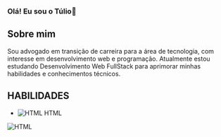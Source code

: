 ### Olá! Eu sou o Túlio👋
## Sobre mim

Sou advogado em transição de carreira para a área de tecnologia, com interesse em desenvolvimento web e programação. Atualmente estou estudando Desenvolvimento Web FullStack para aprimorar minhas habilidades e conhecimentos técnicos.

## HABILIDADES

- ![HTML]([[[caminho/para/sua/imagem/html.png](https://www.google.com/search?q=simbolo+HTML&sxsrf=APwXEdez3-P-ppSK6tJmj9V_LdS3P0mIzw:1680963829687&source=lnms&tbm=isch&sa=X&ved=2ahUKEwjfkcufvpr-AhWsq5UCHUPaBXUQ_AUoAXoECAEQAw&biw=1920&bih=968&dpr=1#imgrc=Dok8zXrc1xqegM)](https://www.google.com/search?q=LOGO+HTML&tbm=isch&ved=2ahUKEwjC7qegvpr-AhXkp5UCHZcWAZMQ2-cCegQIABAA&oq=LOGO+HTML&gs_lcp=CgNpbWcQAzIFCAAQgAQyBQgAEIAEMgUIABCABDIFCAAQgAQyBAgAEB4yBAgAEB4yBAgAEB4yBAgAEB4yBAgAEB4yBAgAEB46BAgjECc6BwgAEBgQgAQ6CQgAEBgQgAQQCjoICAAQgAQQsQM6BwgAEIoFEEM6CggAEIoFELEDEENQoQhYhxtgvhxoAHAAeACAAY8BiAGnCpIBBDAuMTCYAQCgAQGqAQtnd3Mtd2l6LWltZ8ABAQ&sclient=img&ei=93gxZIKXDOTP1sQPl62EmAk&bih=968&biw=1920#imgrc=UUk-McA-9PlavM)](https://www.google.com/search?hl=pt-BR&sxsrf=APwXEdfITKI7S1xFf4pt0XNw0mFQjbpj3g:1680963984883&q=LOGO+HTML&tbm=isch&chips=q:logo+html,online_chips:html5+logo:Yt3muwz86hA%3D&usg=AI4_-kRWW0E_1DWWByu3C0sLj785jP-xfw&sa=X&ved=2ahUKEwiaxMvpvpr-AhUugpUCHdxWBysQgIoDKAF6BAgSEBY&biw=1920&bih=968&dpr=1#imgrc=UUk-McA-9PlavM)) HTML

![HTML](https://www.flaticon.com/free-icon/html-5_5968267?term=html&page=1&position=4&origin=search&related_id=5968267)
